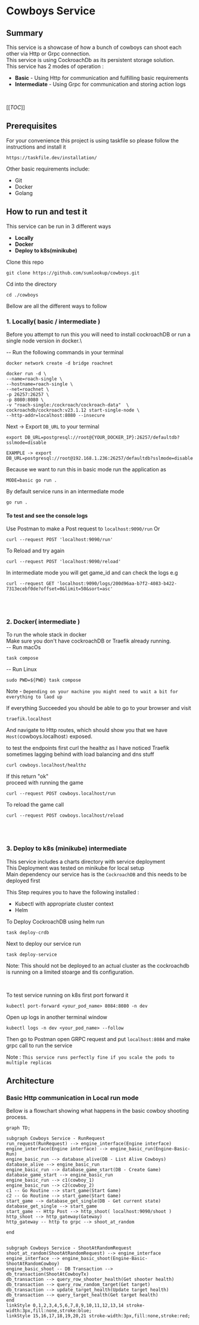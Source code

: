 # Cowboys Service

## Summary

This service is a showcase of how a bunch of cowboys can shoot each other via Http or Grpc connection. \
This service is using CockroachDb as its persistent storage solution. \
This service has 2 modes of operation :
* **Basic** - Using Http for communication and fulfilling basic requirements
* **Intermediate** - Using Grpc for communication and storing action logs

<br/>

[[_TOC_]]

## Prerequisites
For your convenience this project is using taskfile so please follow the instructions and install it
```
https://taskfile.dev/installation/
```
Other basic requirements include:
* Git
* Docker
* Golang


## How to run and test it
This service can be run in 3 different ways
* **Locally**
* **Docker**
* **Deploy to k8s(minikube)**

Clone this repo 
```
git clone https://github.com/sumlookup/cowboys.git
```
Cd into the directory

```
cd ./cowboys
```

Bellow are all the different ways to follow 

### 1. Locally( basic / intermediate )

Before you attempt to run this you will need to install cockroachDB or run a single node version in docker.\

-- Run the following commands in your terminal
```
docker network create -d bridge roachnet
```
```
docker run -d \
--name=roach-single \
--hostname=roach-single \
--net=roachnet \
-p 26257:26257 \
-p 8080:8080 \
-v "roach-single:/cockroach/cockroach-data"  \
cockroachdb/cockroach:v23.1.12 start-single-node \
--http-addr=localhost:8080 --insecure 
```
Next -> Export `DB_URL` to your terminal
 ```
 export DB_URL=postgresql://root@{YOUR_DOCKER_IP}:26257/defaultdb?sslmode=disable
  
EXAMPLE -> export DB_URL=postgresql://root@192.168.1.236:26257/defaultdb?sslmode=disable
 ```

Because we want to run this in basic mode run the application as 
```
MODE=basic go run .
```
By default service runs in an intermediate mode
```
go run .
```
#### To test and see the console logs
Use Postman to make a Post request to `localhost:9090/run`
Or
```
curl --request POST 'localhost:9090/run'
```

To Reload and try again 
```
curl --request POST 'localhost:9090/reload'
```
In intermediate mode you will get game_id and can check the logs e.g
```
curl --request GET 'localhost:9090/logs/200d96aa-b7f2-4083-b422-7313ecebf0de?offset=0&limit=50&sort=asc'
```

<br>
<br>

### 2. Docker( intermediate )

To run the whole stack in docker \
Make sure you don't have cockroachDB or Traefik already running. \
-- Run macOs
```
task compose
```
-- Run Linux
```
sudo PWD=${PWD} task compose
```
Note - `Depending on your machine you might need to wait a bit for everything to laod up`

If everything Succeeded you should be able to go to your browser and visit 
```
traefik.localhost
```
And navigate to Http routes, which should show you that we have `Host(`cowboys.localhost`)` exposed.

to test the endpoints first curl the healthz as I have noticed Traefik sometimes lagging behind with load balancing and dns stuff
```
curl cowboys.localhost/healthz
```
If this return "ok"\
proceed with running the game
```
curl --request POST cowboys.localhost/run
```
To reload the game call
```
curl --request POST cowboys.localhost/reload
```

<br>
<br>

### 3. Deploy to k8s (minikube) intermediate

This service includes a charts directory with service deployment \
This Deployment was tested on minikube for local setup \
Main dependency our service has is the `CockroachDB` and this needs to be deployed first

This Step requires you to have the following installed : 
* Kubectl with appropriate cluster context
* Helm

To Deploy CockroachDB using helm run 
```
task deploy-crdb
```

Next to deploy our service run
```
task deploy-service
```

Note:
This should not be deployed to an actual cluster as the cockroachdb is running on a limited stoarge and tls configuration.

<br>

To test service running on k8s first port forward it
```
kubectl port-forward <your_pod_name> 8084:8080 -n dev
```
Open up logs in another terminal window
```
kubectl logs -n dev <your_pod_name> --follow
```

Then go to Postman open GRPC request and put `localhost:8084` and make grpc call to run the service

Note : `This service runs perfectly fine if you scale the pods to multiple replicas`



## Architecture

### Basic Http communication in Local run mode
Bellow is a flowchart showing what happens in the basic cowboy shooting process. 

```mermaid
graph TD;

subgraph Cowboys Service - RunRequest
run_request(RunRequest) --> engine_interface(Engine interface)
engine_interface(Engine interface) --> engine_basic_run(Engine-Basic-Run)
engine_basic_run --> database_alive(DB - List Alive Cowboys)
database_alive --> engine_basic_run
engine_basic_run --> database_game_start(DB - Create Game)
database_game_start --> engine_basic_run
engine_basic_run --> c1(cowboy_1)
engine_basic_run --> c2(cowboy_2)
c1 -- Go Routine --> start_game(Start Game)
c2 -- Go Routine --> start_game(Start Game)
start_game --> database_get_single(DB - Get current state)
database_get_single --> start_game
start_game -- Http Post --> http_shoot( localhost:9090/shoot )
http_shoot --> http_gateway(Gateway)
http_gateway -- http to grpc --> shoot_at_random

end


subgraph Cowboys Service - ShootAtRandomRequest
shoot_at_random(ShootAtRandomRequest) --> engine_interface
engine_interface --> engine_basic_shoot(Engine-Basic-ShootAtRandomCowboy)
engine_basic_shoot -- DB Transaction --> db_transaction(ShootAtCowboyTx) 
db_transaction --> query_row_shooter_health(Get shooter health)
db_transaction --> query_row_random_target(Get target)
db_transaction --> update_target_health(Update target health)
db_transaction --> query_target_health(Get target health)
end
linkStyle 0,1,2,3,4,5,6,7,8,9,10,11,12,13,14 stroke-width:3px,fill:none,stroke:blue;
linkStyle 15,16,17,18,19,20,21 stroke-width:3px,fill:none,stroke:red;
```
